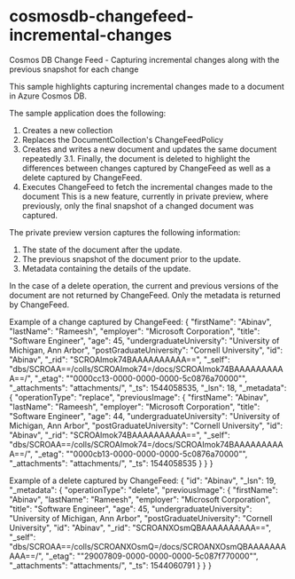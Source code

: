 # cosmosdb-changefeed-incremental-changes
Cosmos DB Change Feed - Capturing incremental changes along with the previous snapshot for each change

This sample highlights capturing incremental changes made to a document in Azure Cosmos DB.

The sample application does the following:

1. Creates a new collection
2. Replaces the DocumentCollection's ChangeFeedPolicy
3. Creates and writes a new document and updates the same document repeatedly
3.1. Finally, the document is deleted to highlight the differences between changes captured by ChangeFeed as well as a delete captured by ChangeFeed.
4. Executes ChangeFeed to fetch the incremental changes made to the document
   This is a new feature, currently in private preview, where previously, only the final snapshot of a changed document was captured.
   
The private preview version captures the following information:
1. The state of the document after the update.
2. The previous snapshot of the document prior to the update.
3. Metadata containing the details of the update.

In the case of a delete operation, the current and previous versions of the document are not returned by ChangeFeed. Only the metadata is returned by ChangeFeed.

Example of a change captured by ChangeFeed:
{
	"firstName": "Abinav",
	"lastName": "Rameesh",
	"employer": "Microsoft Corporation",
	"title": "Software Engineer",
	"age": 45,
	"undergraduateUniversity": "University of Michigan, Ann Arbor",
	"postGraduateUniversity": "Cornell University",
	"id": "Abinav",
	"_rid": "SCROAImok74BAAAAAAAAAA==",
	"_self": "dbs/SCROAA==/colls/SCROAImok74=/docs/SCROAImok74BAAAAAAAAAA==/",
	"_etag": "\"0000cc13-0000-0000-0000-5c0876a70000\"",
	"_attachments": "attachments/",
	"_ts": 1544058535,
	"_lsn": 18,
	"_metadata": {
		"operationType": "replace",
		"previousImage": {
			"firstName": "Abinav",
			"lastName": "Rameesh",
			"employer": "Microsoft Corporation",
			"title": "Software Engineer",
			"age": 44,
			"undergraduateUniversity": "University of Michigan, Ann Arbor",
			"postGraduateUniversity": "Cornell University",
			"id": "Abinav",
			"_rid": "SCROAImok74BAAAAAAAAAA==",
			"_self": "dbs/SCROAA==/colls/SCROAImok74=/docs/SCROAImok74BAAAAAAAAAA==/",
			"_etag": "\"0000cb13-0000-0000-0000-5c0876a70000\"",
			"_attachments": "attachments/",
			"_ts": 1544058535
		}
	}
}

Example of a delete captured by ChangeFeed:
{
	"id": "Abinav",
	"_lsn": 19,
	"_metadata": {
		"operationType": "delete",
		"previousImage": {
			"firstName": "Abinav",
			"lastName": "Rameesh",
			"employer": "Microsoft Corporation",
			"title": "Software Engineer",
			"age": 45,
			"undergraduateUniversity": "University of Michigan, Ann Arbor",
			"postGraduateUniversity": "Cornell University",
			"id": "Abinav",
			"_rid": "SCROANXOsmQBAAAAAAAAAA==",
			"_self": "dbs/SCROAA==/colls/SCROANXOsmQ=/docs/SCROANXOsmQBAAAAAAAAAA==/",
			"_etag": "\"29007809-0000-0000-0000-5c087f770000\"",
			"_attachments": "attachments/",
			"_ts": 1544060791
		}
	}
}


